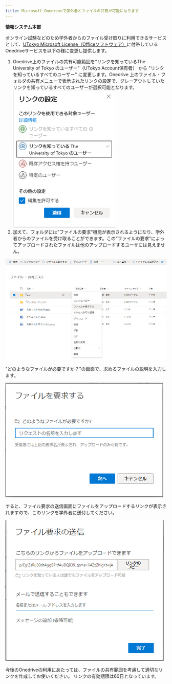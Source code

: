 ```yaml
---
title: Microsoft Onedriveで学外者とファイルの共有が可能になります
---
```

**情報システム本部**

オンライン試験などのため学外者からのファイル受け取りに利用できるサービスとして、[UTokyo  Microsoft License（Officeソフトウェア）](https://www.u-tokyo.ac.jp/adm/dics/ja/mslicense.html)に付帯しているOnedriveサービスを以下の様に変更し提供します。

1. Onedrive上のファイルの共有可能範囲を"リンクを知っているThe University of Tokyo のユーザー"（UTokyo Account保有者） から "リンクを知っているすべてのユーザー" に変更します。Onedrive 上のファイル・フォルダの共有メニューで表示されたリンクの設定で、グレーアウトしていたリンクを知っているすべてのユーザーが選択可能となります。
![onedrive-shareing-menu](image/onedrive-share.png)
1. 加えて、フォルダには"ファイルの要求"機能が表示されるようになり、学外者からのファイルを受け取ることができます。この"ファイルの要求"によってアップロードされたファイルは他のアップロードするユーザには見えません。

![onedrive-requesting-files1](image/onedrive-requestfiles1.png)

"どのようなファイルが必要ですか？"の画面で、求めるファイルの説明を入力します。

![onedrive-requesting-files2](image/onedrive-requestfiles2.png)

すると、ファイル要求の送信画面にファイルをアップロードするリンクが表示されますので、このリンクを学外者に送付してください。

![onedrive-requesting-files2](image/onedrive-requestfiles3.png)

今後のOnedriveの利用にあたっては、ファイルの共有範囲を考慮して適切なリンクを作成してお使いください。
リンクの有効期限は60日となっています。